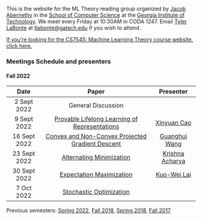 This is the website for the ML Theory reading group organized by [Jacob Abernethy](https://www.cc.gatech.edu/~jabernethy9/) in the [School of Computer Science](https://www.scs.gatech.edu/) at the [Georgia Institute of Technology](http://www.gatech.edu/). We meet every Friday at 10:30AM in CODA 1247. Email [Tyler LaBonte](https://tyler-labonte.com) at <tlabonte@gatech.edu> if you wish to attend.

[If you're looking for the CS7545: Machine Learning Theory course website, click here.](./CS7545)

### Meetings Schedule and presenters

#### Fall 2022

| Date          | Paper                                                                                | Presenter                                     |
| :-----------: | :----------------------------------------------------------------------------------: | :-------------------------------------------: |
| 2 Sept 2022   | General Discussion                                                                   |                                               |
| 9 Sept 2022   | [Provable Lifelong Learning of Representations](https://arxiv.org/abs/2110.14098)    | [Xinyuan Cao](https://youki-cao.github.io/)   |
| 16 Sept 2022  | [Convex and Non-Convex Projected Gradient Descent](https://arxiv.org/abs/1712.07897) | [Guanghui Wang](https://tinyurl.com/yuhetv94) |
| 23 Sept 2022  | [Alternating Minimization](https://arxiv.org/abs/1712.07897)                         | [Krishna Acharya](https://krishnacharya.github.io) |
| 30 Sept 2022  | [Expectation Maximization](https://arxiv.org/abs/1712.07897)                         | [Kuo-Wei Lai](https://tinyurl.com/25ud7stp)   |
| 7 Oct 2022    | [Stochastic Optimization](https://arxiv.org/abs/1712.07897)                          |                                               |


Previous semesters: [Spring 2022](spring22), [Fall 2018](fall18), [Spring 2018](spring18), [Fall 2017](fall17)
